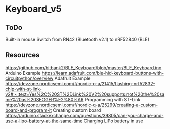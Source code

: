 # Keyboard_v5

## ToDo
Built-in mouse
Switch from RN42 (Bluetooth v2.1) to nRF52840 (BLE) 

## Resources
https://github.com/bitbank2/BLE_Keyboard/blob/master/BLE_Keyboard.ino Arduino Example
https://learn.adafruit.com/ble-hid-keyboard-buttons-with-circuitpython/overview Adafruit Example
https://devzone.nordicsemi.com/f/nordic-q-a/21415/flashing-nrf52832-chip-with-st-link-v2#:~:text=Yes%2C%20ST%2DLink%20V2%20supports,not%20the%20same%20as%20SEGGER%E2%80%A6 Programming with ST-Link
https://devzone.nordicsemi.com/f/nordic-q-a/25299/creating-a-custom-board-and-program-it Creating custom board 
https://arduino.stackexchange.com/questions/39805/can-you-charge-and-use-a-lipo-battery-at-the-same-time Charging LiPo battery in use
